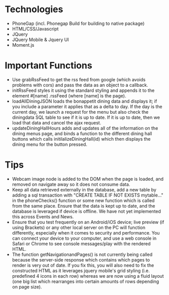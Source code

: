 # Technologies
* PhoneGap (incl. Phonegap Build for building to native package)
* HTML/CSS/Javascript
* JQuery
* JQuery Mobile & Jquery UI
* Moment.js

# Important Functions
* Use grabRssFeed to get the rss feed from google (which avoids problems with cors) and pass the data as an object to a callback. 
* initRssFeed styles it using the standard styling and appends it to the element #[name] .rssFeed (where [name] is the page).
* loadAllDiningJSON loads the bonappetit dining data and displays it; if you include a parameter it applies that as a delta to day. If the day is the current day, we launch a request for the menu but also check the diningdata SQL table to see if it is up to date. If it is up to date, then we load that data and cancel the ajax request.
* updateDiningHallHours adds and updates all of the information on the dining menus page, and binds a function to the different dining hall buttons which calls initilalizeDiningHall(id) which then displays the dining menu for the button pressed. 
# Tips
* Webcam image node is added to the DOM when the page is loaded, and removed on navigate away so it does not consume data.
* Keep all data retrieved externally in the database, add a new table by adding a sql transaction with "CREATE TABLE IF NOT EXISTS mytable..." in the phoneChecks() function or some new function which is called from the same place. Ensure that the data is kept up to date, and the database is leveraged if device is offline. We have not yet implemented this across Events and News.
* Ensure that you test frequently on an Android/iOS device; live preview (if using Brackets) or any other local server on the PC will function differently, especially when it comes to security and performance. You can connect your device to your computer, and use a web console in Safari or Chrome to see console messages/play with the rendered HTML.
* The function getNavigationandPages() is not currently being called because the server-side response which contains which pages to render is very out of date. If you fix this, you will also need to fix the constructed HTML as it leverages jquery mobile's grid styling (i.e. predefined 4 icons in each row) whereas we are now using a fluid layout (one big list which rearranges into certain amounts of rows depending on page size).
